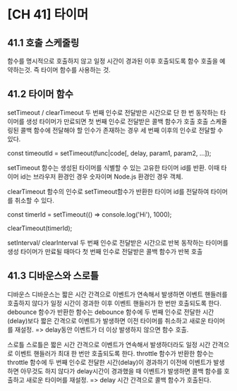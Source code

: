 # [CH 41] 타이머

## 41.1 호출 스케줄링

함수를 명시적으로 호출하지 않고 일정 시간이 경과된 이후 호출되도록 함수 호출을 예약하는것. 즉 타이머 함수를 사용하는 것.

## 41.2 타이머 함수

setTimeout / clearTimeout
두 번째 인수로 전달받은 시간으로 단 한 번 동작하는 타이머를 생성
타이머가 만료되면 첫 번째 인수로 전달받은 콜백 함수가 호출
호출 스케줄링된 콜백 함수에 전달해야 할 인수가 존재하는 경우 세 번째 이후의 인수로 전달할 수 있다.

const timeoutId = setTimeout(func|code[, delay, param1, param2, ...]);

setTimeout 함수는 생성된 타이머를 식별할 수 있는 고유한 타이머 id를 반환.
이때 타이머 id는 브라우저 환경인 경우 숫자이며 Node.js 환경인 경우 객체.

clearTimeout 함수의 인수로 setTimeout함수가 반환한 타이머 id를 전달하여 타이머를 취소할 수 있다.

const timerId = setTimeout(() => console.log('Hi'), 1000);

clearTimeout(timerId);

setInterval/ clearInterval
두 번째 인수로 전달받은 시간으로 반복 동작하는 타이머를 생성
타이머가 만료될 때마다 첫 번째 인수로 전달받은 콜백 함수가 반복 호출

## 41.3 디바운스와 스로틀

디바운스
디바운스는 짧은 시간 간격으로 이벤트가 연속해서 발생하면 이벤트 핸들러를 호출하지 않다가 일정 시간이 경과한 이후 이벤트 핸들러가 한 번만 호출되도록 한다.
debounce 함수가 반환한 함수는 debounce 함수에 두 번째 인수로 전달한 시간(delay)보다 짧은 간격으로 이벤트가 발생하면 이전 타이머를 취소하고 새로운 타이머를 재설정. => delay동안 이벤트가 더 이상 발생하지 않으면 함수 호출.

스로틀
스로틀은 짧은 시간 간격으로 이벤트가 연속해서 발생하더라도 일정 시간 간격으로 이벤트 핸들러가 최대 한 번만 호출되도록 한다.
throttle 함수가 반환한 함수는 throttle 함수에 두 번째 인수로 전달한 시간(delay)이 경과하기 이전에 이벤트가 발생하면 아무것도 하지 않다가 delay시간이 경과했을 때 이벤트가 발생하면 콜백 함수를 호출하고 새로운 타이머를 재설정. => delay 시간 간격으로 콜백 함수가 호출된다.
